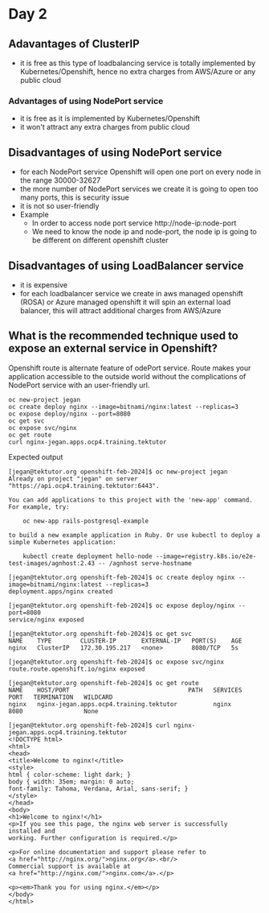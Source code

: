 # Day 2

## Adavantages of ClusterIP 
- it is free as this type of loadbalancing service is totally implemented by Kubernetes/Openshift, hence no extra charges from AWS/Azure or any public cloud

### Advantages of using NodePort service
- it is free as it is implemented by Kubernetes/Openshift
- it won't attract any extra charges from public cloud

## Disadvantages of using NodePort service
- for each NodePort service Openshift will open one port on every node in the range 30000-32627
- the more number of NodePort services we create it is going to open too many ports, this is security issue
- it is not so user-friendly
- Example
  - In order to access node port service
    http://node-ip:node-port
  - We need to know the node ip and node-port, the node ip is going to be different on different openshift cluster

## Disadvantages of using LoadBalancer service
- it is expensive
- for each loadbalancer service we create in aws managed openshift (ROSA) or Azure managed openshift it will spin an external load balancer, this will attract additional charges from AWS/Azure

## What is the recommended technique used to expose an external service in Openshift?
Openshift route is alternate feature of odePort service.  Route makes your application accessible to the outside world without the complications of NodePort service with an user-friendly url.

```
oc new-project jegan
oc create deploy nginx --image=bitnami/nginx:latest --replicas=3
oc expose deploy/nginx --port=8080
oc get svc
oc expose svc/nginx
oc get route
curl nginx-jegan.apps.ocp4.training.tektutor
```

Expected output
```
[jegan@tektutor.org openshift-feb-2024]$ oc new-project jegan
Already on project "jegan" on server "https://api.ocp4.training.tektutor:6443".

You can add applications to this project with the 'new-app' command. For example, try:

    oc new-app rails-postgresql-example

to build a new example application in Ruby. Or use kubectl to deploy a simple Kubernetes application:

    kubectl create deployment hello-node --image=registry.k8s.io/e2e-test-images/agnhost:2.43 -- /agnhost serve-hostname

[jegan@tektutor.org openshift-feb-2024]$ oc create deploy nginx --image=bitnami/nginx:latest --replicas=3
deployment.apps/nginx created

[jegan@tektutor.org openshift-feb-2024]$ oc expose deploy/nginx --port=8080
service/nginx exposed

[jegan@tektutor.org openshift-feb-2024]$ oc get svc
NAME    TYPE        CLUSTER-IP       EXTERNAL-IP   PORT(S)    AGE
nginx   ClusterIP   172.30.195.217   <none>        8080/TCP   5s

[jegan@tektutor.org openshift-feb-2024]$ oc expose svc/nginx
route.route.openshift.io/nginx exposed

[jegan@tektutor.org openshift-feb-2024]$ oc get route
NAME    HOST/PORT                                 PATH   SERVICES   PORT   TERMINATION   WILDCARD
nginx   nginx-jegan.apps.ocp4.training.tektutor          nginx      8080                 None

[jegan@tektutor.org openshift-feb-2024]$ curl nginx-jegan.apps.ocp4.training.tektutor
<!DOCTYPE html>
<html>
<head>
<title>Welcome to nginx!</title>
<style>
html { color-scheme: light dark; }
body { width: 35em; margin: 0 auto;
font-family: Tahoma, Verdana, Arial, sans-serif; }
</style>
</head>
<body>
<h1>Welcome to nginx!</h1>
<p>If you see this page, the nginx web server is successfully installed and
working. Further configuration is required.</p>

<p>For online documentation and support please refer to
<a href="http://nginx.org/">nginx.org</a>.<br/>
Commercial support is available at
<a href="http://nginx.com/">nginx.com</a>.</p>

<p><em>Thank you for using nginx.</em></p>
</body>
</html>
```



